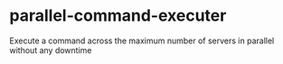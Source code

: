 # parallel-command-executer
Execute a command across the maximum number of servers in parallel without any downtime
